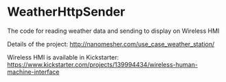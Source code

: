 # WeatherHttpSender
The code for reading weather data and sending to display on Wireless HMI

Details of the project: http://nanomesher.com/use_case_weather_station/

Wireless HMI is available in Kickstarter: https://www.kickstarter.com/projects/139994434/wireless-human-machine-interface
